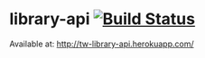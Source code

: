 # library-api [![Build Status](https://snap-ci.com/tw-library/library-api/branch/master/build_image)](https://snap-ci.com/tw-library/library-api/branch/master)

Available at: http://tw-library-api.herokuapp.com/

